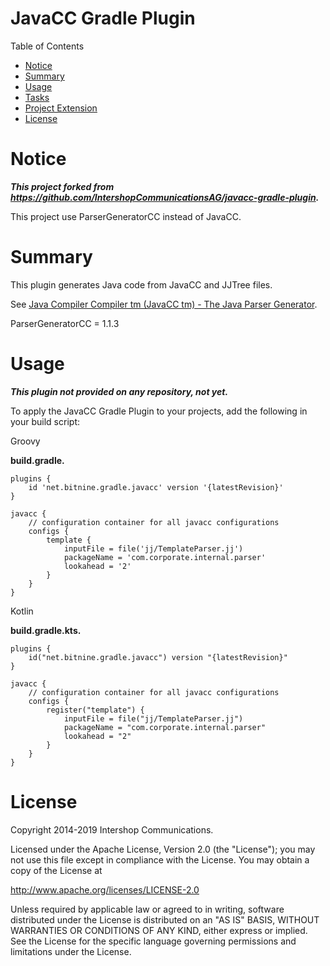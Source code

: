 # JavaCC Gradle Plugin

Table of Contents

- [Notice](#notice)
- [Summary](#summary)
- [Usage](#usage)
- [Tasks](docs/en/tasks.md)
- [Project Extension](docs/en/project-extension.md)
- [License](#license)

# Notice

***This project forked from <https://github.com/IntershopCommunicationsAG/javacc-gradle-plugin>.***  

This project use ParserGeneratorCC instead of JavaCC.  

# Summary

This plugin generates Java code from JavaCC and JJTree files.

See [Java Compiler Compiler tm (JavaCC tm) - The Java Parser Generator](https://javacc.github.io/javacc/).



ParserGeneratorCC = 1.1.3



# Usage

***This plugin not provided on any repository, not yet.***



To apply the JavaCC Gradle Plugin to your projects, add the following in your build script:

Groovy

**build.gradle.**

    plugins {
        id 'net.bitnine.gradle.javacc' version '{latestRevision}'
    }
    
    javacc {
        // configuration container for all javacc configurations
        configs {
            template {
                inputFile = file('jj/TemplateParser.jj')
                packageName = 'com.corporate.internal.parser'
                lookahead = '2'
            }
        }
    }

Kotlin

**build.gradle.kts.**

    plugins {
        id("net.bitnine.gradle.javacc") version "{latestRevision}"
    }
    
    javacc {
        // configuration container for all javacc configurations
        configs {
            register("template") {
                inputFile = file("jj/TemplateParser.jj")
                packageName = "com.corporate.internal.parser"
                lookahead = "2"
            }
        }
    }


# License

Copyright 2014-2019 Intershop Communications.

Licensed under the Apache License, Version 2.0 (the "License"); you may
not use this file except in compliance with the License. You may obtain
a copy of the License at

<http://www.apache.org/licenses/LICENSE-2.0>

Unless required by applicable law or agreed to in writing, software
distributed under the License is distributed on an "AS IS" BASIS,
WITHOUT WARRANTIES OR CONDITIONS OF ANY KIND, either express or implied.
See the License for the specific language governing permissions and
limitations under the License.
